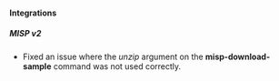 
#### Integrations
##### MISP v2
- Fixed an issue where the *unzip* argument on the **misp-download-sample** command was not used correctly.